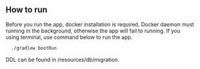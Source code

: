 ## How to run

Before you run the app, docker installation is required. Docker daemon must running in the background, otherwise the app will fail to running. If you using terminal, use command below to run the app.

```bash
  ./gradlew bootRun
```

DDL can be found in /resources/db/migration.
